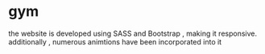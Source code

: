 # gym
the website is developed using SASS and Bootstrap , making it responsive. additionally , numerous animtions have been incorporated into it

